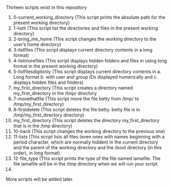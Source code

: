 Thirteen scripts exist in this repository
1. 0-current_working_directory (This script prints the absolute path for the present working directory)
2. 1-listit                    (This script list the directories and files in the present working directory)
3. 2-bring_me_home	       (This script changes the working directory to the user’s home directory)
4. 3-listfiles		       (This script displays current directory contents in a long format)
5. 4-listmorefiles	       (This script displays hidden folders and files in using long format in the present working directory)
6. 5-listfilesdigitonly        (This script displays current directory contents in a. Long format b. with user and group IDs displayed                                 numerically and c. displays hidden files and folders)
7. my_first_directory          (This script creates a directory named my_first_directory in the /tmp/ directory
8. 7-movethatfile              (This script move the file betty from /tmp/ to /tmp/my_first_directory)
9. 8-firstdelete               (This script deletes the file betty. betty file is in /tmp/my_first_directory directory)
10. my_first_directory         (This script deletes the directory my_first_directory that is in the /tmp directory)
11. 10-back                    (This script changes the working directory to the previous one)
12. 11-lists                   (This script lists all files (even ones with names beginning with a period character, which are normally
                                hidden) in the current directory and the parent of the working directory and the /boot directory (in                                   this order), in long format)
13. 12-file_type               (This script prints the type of the file named iamafile. The file iamafile will be in the /tmp directory                                 when we will run your script. 
14.
More scripts will be added later.
